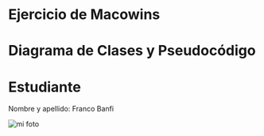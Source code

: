 # Ejercicio de Macowins

# Diagrama de Clases y Pseudocódigo

# Estudiante
Nombre y apellido: Franco Banfi

![mi foto](IMG_20190908_205627_527.jpg)
